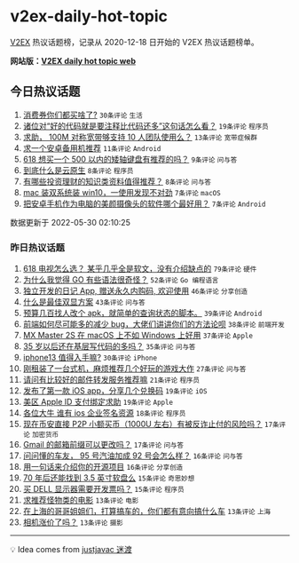 # v2ex-daily-hot-topic

[V2EX](https://www.v2ex.com/) 热议话题榜，记录从 2020-12-18 日开始的 V2EX 热议话题榜单。

**网站版：[V2EX daily hot topic web](https://boojack.github.io/v2ex-daily-hot-topic-web/)**

## 今日热议话题

<!-- TODAY BEGIN -->

1. [消费券你们都买啥了?](https://www.v2ex.com/t/856122) `30条评论` `生活`
1. [诸位对“好的代码就是要注释比代码还多”这句话怎么看？](https://www.v2ex.com/t/856135) `19条评论` `程序员`
1. [求助， 100M 对称宽带够支持 10 人团队使用么？](https://www.v2ex.com/t/856136) `13条评论` `宽带症候群`
1. [求一个安卓备用机推荐](https://www.v2ex.com/t/856119) `11条评论` `Android`
1. [618 想买一个 500 以内的矮轴键盘有推荐的吗？](https://www.v2ex.com/t/856120) `9条评论` `问与答`
1. [到底什么是云原生](https://www.v2ex.com/t/856133) `8条评论` `程序员`
1. [有哪些投资理财的知识类资料值得推荐？](https://www.v2ex.com/t/856117) `8条评论` `问与答`
1. [mac 装双系统装 win10，一使用发现不对劲](https://www.v2ex.com/t/856126) `7条评论` `macOS`
1. [把安卓手机作为电脑的美颜摄像头的软件哪个最好用？](https://www.v2ex.com/t/856121) `7条评论` `Android`

数据更新于 2022-05-30 02:10:25

<!-- TODAY END -->

### 昨日热议话题

<!-- YESTERDAY BEGIN -->

1. [618 电视怎么选？ 某乎几乎全是软文，没有介绍缺点的](https://www.v2ex.com/t/855997) `79条评论` `硬件`
1. [为什么我觉得 GO 有些语法很奇怪？](https://www.v2ex.com/t/855980) `52条评论` `Go 编程语言`
1. [独立开发的日记 App, 赠送永久内购码, 欢迎使用](https://www.v2ex.com/t/855988) `46条评论` `分享创造`
1. [什么是最佳双显方案](https://www.v2ex.com/t/855962) `43条评论` `问与答`
1. [预算几百找人改个 apk，就简单的查询状态的脚本。](https://www.v2ex.com/t/856011) `39条评论` `Android`
1. [前端如何尽可能多的减少 bug，大佬们讲讲你们的方法论呗](https://www.v2ex.com/t/855971) `38条评论` `前端开发`
1. [MX Master 2S 在 macOS 上不如 Windows 上好用](https://www.v2ex.com/t/856026) `37条评论` `Apple`
1. [35 岁以后还在基层写代码的多吗？](https://www.v2ex.com/t/856003) `35条评论` `问与答`
1. [iphone13 值得入手嘛?](https://www.v2ex.com/t/856014) `30条评论` `iPhone`
1. [刚租装了一台式机，麻烦推荐几个好玩的游戏大作](https://www.v2ex.com/t/856040) `27条评论` `问与答`
1. [请问有比较好的邮件转发服务推荐嘛](https://www.v2ex.com/t/855969) `21条评论` `程序员`
1. [发布了第一款 iOS app，分享几个兑换码](https://www.v2ex.com/t/856032) `19条评论` `iOS`
1. [美区 Apple ID 支付绑定求助](https://www.v2ex.com/t/856031) `19条评论` `Apple`
1. [各位大牛 谁有 ios 企业签名资源](https://www.v2ex.com/t/856067) `18条评论` `程序员`
1. [现在币安直接 P2P 小额买币（1000U 左右）有被反诈止付的风险吗？](https://www.v2ex.com/t/856058) `17条评论` `加密货币`
1. [Gmail 的邮箱前缀可以更改吗？](https://www.v2ex.com/t/855965) `17条评论` `问与答`
1. [问问懂的车友， 95 号汽油加成 92 号会怎么样？](https://www.v2ex.com/t/856098) `16条评论` `问与答`
1. [用一句话来介绍你的开源项目](https://www.v2ex.com/t/856083) `16条评论` `分享创造`
1. [70 年后还能找到 3.5 英寸软盘么](https://www.v2ex.com/t/856013) `15条评论` `奇思妙想`
1. [买 DELL 显示器需要开发票吗？](https://www.v2ex.com/t/855992) `15条评论` `程序员`
1. [求推荐怪物类的电影](https://www.v2ex.com/t/856072) `13条评论` `电影`
1. [在上海的哥哥姐姐们，打算搞车的，你们都有意向搞什么车](https://www.v2ex.com/t/856069) `13条评论` `上海`
1. [相机涨价了吗？](https://www.v2ex.com/t/856037) `13条评论` `摄影`

<!-- YESTERDAY END -->

---

💡 Idea comes from [justjavac 迷渡](https://github.com/justjavac/)
